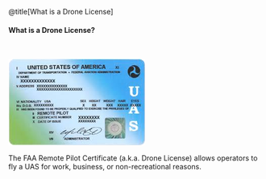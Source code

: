 <div class="slide-bg-style-left"></div><div class="slide-bg-style-right"></div>

@title[What is a Drone License]

#### What is a Drone License?

<br>

<div class="left">

![Logo](assets/img/remotepilotlicense.png)

</div>

<div class="right">

The FAA Remote Pilot Certificate (a.k.a. Drone License) allows operators to fly a UAS for work, business, or non-recreational reasons.

</div>
